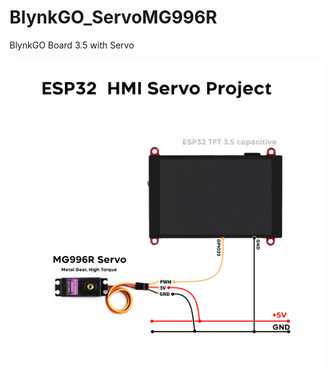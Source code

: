 # BlynkGO_ServoMG996R
 BlynkGO Board 3.5 with Servo
<p align="left">
  <img src="./BlynkGO_ServoMG996R.png" alt="image"/>
</p>  
